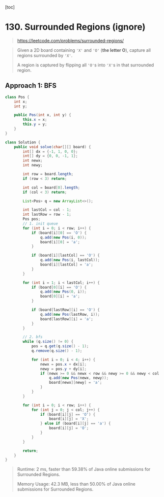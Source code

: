 [toc]

# 130. Surrounded Regions (ignore)

>  https://leetcode.com/problems/surrounded-regions/

> Given a 2D board containing `'X'` and `'O'` (**the letter O**), capture all regions surrounded by `'X'`.
>
> A region is captured by flipping all `'O'`s into `'X'`s in that surrounded region.



## Approach 1: BFS

```java
class Pos {
    int x;
    int y;

    public Pos(int x, int y) {
        this.x = x;
        this.y = y;
    }
}

class Solution {
    public void solve(char[][] board) {
        int[] dx = {-1, 1, 0, 0};
        int[] dy = {0, 0, -1, 1};
        int newx;
        int newy;

        int row = board.length;
        if (row < 3) return;

        int col = board[0].length;
        if (col < 3) return;

        List<Pos> q = new ArrayList<>();

        int lastCol = col - 1;
        int lastRow = row - 1;
        Pos pos;
        // 1. init queue
        for (int i = 0; i < row; i++) {
            if (board[i][0] == 'O') {
                q.add(new Pos(i, 0));
                board[i][0] = 'a';
            }

            if (board[i][lastCol] == 'O') {
                q.add(new Pos(i, lastCol));
                board[i][lastCol] = 'a';
            }
        }

        for (int i = 1; i < lastCol; i++) {
            if (board[0][i] == 'O') {
                q.add(new Pos(0, i));
                board[0][i] = 'a';
            }

            if (board[lastRow][i] == 'O') {
                q.add(new Pos(lastRow, i));
                board[lastRow][i] = 'a';
            }
        }

        // 2. bfs
        while (q.size() != 0) {
            pos = q.get(q.size() - 1);
            q.remove(q.size() - 1);

            for (int i = 0; i < 4; i++) {
                newx = pos.x + dx[i];
                newy = pos.y + dy[i];
                if (newx >= 0 && newx < row && newy >= 0 && newy < col && board[newx][newy] == 'O') {
                    q.add(new Pos(newx, newy));
                    board[newx][newy] = 'a';
                }
            }
        }

        for (int i = 0; i < row; i++) {
            for (int j = 0; j < col; j++) {
                if (board[i][j] == 'O') {
                    board[i][j] = 'X';
                } else if (board[i][j] == 'a') {
                    board[i][j] = 'O';
                }
            }
        }

        return;
    }
}
```

> Runtime: 2 ms, faster than 59.38% of Java online submissions for Surrounded Regions.
>
> Memory Usage: 42.3 MB, less than 50.00% of Java online submissions for Surrounded Regions.